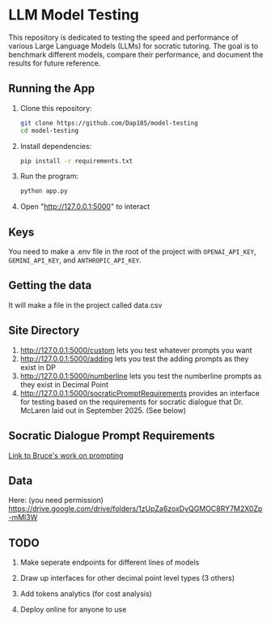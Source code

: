 # LLM Model Testing

This repository is dedicated to testing the speed and performance of various Large Language Models (LLMs) for socratic tutoring. The goal is to benchmark different models, compare their performance, and document the results for future reference.

## Running the App

1. Clone this repository:
    ```bash
    git clone https://github.com/Dap185/model-testing
    cd model-testing
    ```

2. Install dependencies:
    ```bash
    pip install -r requirements.txt
    ```

3. Run the program:
    ```bash
    python app.py
    ```

4. Open "http://127.0.0.1:5000" to interact

## Keys
You need to make a .env file in the root of the project with `OPENAI_API_KEY`, `GEMINI_API_KEY`, and `ANTHROPIC_API_KEY`.


## Getting the data
It will make a file in the project called data.csv

## Site Directory
1. http://127.0.0.1:5000/custom lets you test whatever prompts you want
2. http://127.0.0.1:5000/adding lets you test the adding prompts as they exist in DP
3. http://127.0.0.1:5000/numberline lets you test the numberline prompts as they exist in Decimal Point
4. http://127.0.0.1:5000/socraticPromptRequirements provides an interface for testing based on the requirements for socratic dialogue that Dr. McLaren laid out in September 2025. (See below)

## Socratic Dialogue Prompt Requirements
[Link to Bruce's work on prompting](https://docs.google.com/document/d/188tmspawsaUifEHmj2Lyi82yMnl3q_l3nsOZiMUy-Uo/edit?usp=sharing)

## Data
Here: (you need permission)
https://drive.google.com/drive/folders/1zUpZa6zoxDyQGMOC8RY7M2X0Zp-mMl3W

## TODO

1. Make seperate endpoints for different lines of models

2. Draw up interfaces for other decimal point level types (3 others)

3. Add tokens analytics (for cost analysis)

4. Deploy online for anyone to use
